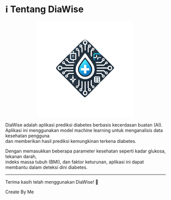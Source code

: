 # ℹ️ Tentang DiaWise

<p align="center">
    <img src="logo.png" alt="Mendeteksi Diabetes dengan AI" width="300">
</p>

DiaWise adalah aplikasi prediksi diabetes berbasis kecerdasan buatan (AI).  
Aplikasi ini menggunakan model machine learning untuk menganalisis data kesehatan pengguna  
dan memberikan hasil prediksi kemungkinan terkena diabetes.

Dengan memasukkan beberapa parameter kesehatan seperti kadar glukosa, tekanan darah,  
indeks massa tubuh (BMI), dan faktor keturunan, aplikasi ini dapat membantu dalam deteksi dini diabetes.

---

Terima kasih telah menggunakan DiaWise! 🚀

Create By Me
